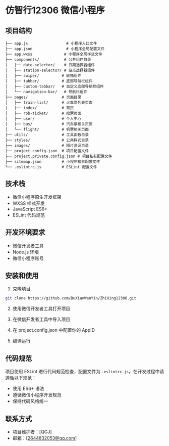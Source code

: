 # 仿智行12306 微信小程序

## 项目结构
```
├── app.js                 # 小程序入口文件
├── app.json               # 小程序全局配置文件
├── app.wxss              # 小程序全局样式文件
├── components/           # 公共组件目录
│   ├── date-selector/    # 日期选择器组件
│   ├── station-selector/ # 站点选择器组件
│   ├── swiper/          # 轮播组件
│   ├── tabbar/          # 底部导航栏组件
│   ├── custom-tabbar/   # 自定义底部导航栏组件
│   └── navigation-bar/   # 导航栏组件
├── pages/               # 页面目录
│   ├── train-list/      # 火车票列表页面
│   ├── index/           # 首页
│   ├── rob-ticket/      # 抢票页面
│   ├── user/            # 个人中心
│   ├── bus/             # 汽车票相关页面
│   └── flight/          # 机票相关页面
├── utils/               # 工具函数目录
├── styles/              # 公共样式目录
├── images/              # 图片资源目录
├── project.config.json  # 项目配置文件
├── project.private.config.json # 项目私有配置文件
├── sitemap.json         # 小程序搜索配置文件
└── .eslintrc.js         # ESLint 配置文件
```

## 技术栈
- 微信小程序原生开发框架
- WXSS 样式开发
- JavaScript ES6+
- ESLint 代码规范

## 开发环境要求
- 微信开发者工具
- Node.js 环境
- 微信小程序账号

## 安装和使用

1. 克隆项目
```bash
git clone https://github.com/BuXianWanYin/ZhiXing12306.git
```

2. 使用微信开发者工具打开项目

3. 在微信开发者工具中导入项目

4. 在 project.config.json 中配置你的 AppID

5. 编译运行

## 代码规范
项目使用 ESLint 进行代码规范检查，配置文件为 `.eslintrc.js`。在开发过程中请遵循以下规范：
- 使用 ES6+ 语法
- 遵循微信小程序开发规范
- 保持代码风格统一

## 联系方式
- 项目维护者：[QGJ]
- 邮箱：[2644832053@qq.com] 